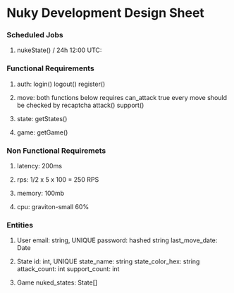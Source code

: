 # Nuky Development Design Sheet

### Scheduled Jobs

1. nukeState() / 24h 12:00 UTC:

### Functional Requirements

1. auth:
   login()
   logout()
   register()

2. move:
   both functions below requires can_attack true
   every move should be checked by recaptcha
   attack()
   support()

3. state:
   getStates()

4. game:
   getGame()

### Non Functional Requiremets

1. latency: 200ms

2. rps: 1/2 x 5 x 100 = 250 RPS

3. memory: 100mb

4. cpu: graviton-small 60%

### Entities

1. User
   email: string, UNIQUE
   password: hashed string
   last_move_date: Date

2. State
   id: int, UNIQUE
   state_name: string
   state_color_hex: string
   attack_count: int
   support_count: int

3. Game
   nuked_states: State[]
